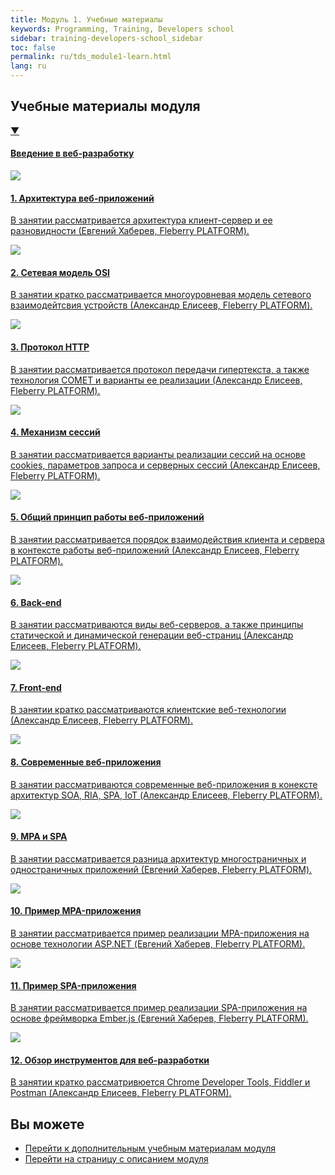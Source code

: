 ```yaml
---
title: Модуль 1. Учебные материалы
keywords: Programming, Training, Developers school
sidebar: training-developers-school_sidebar
toc: false
permalink: ru/tds_module1-learn.html
lang: ru
---
```


## Учебные материалы модуля

<div class="panel-group">
    <div class="panel panel-default">
        <div class="panel-heading">
            <a class="pull-right spoiler-push" data-toggle="collapse" href="#collapse1">&#9660;</a>
            <h4 class="panel-title">
                <a data-toggle="collapse" href="#collapse1">
                Введение в веб-разработку</a>
            </h4>
        </div>
        <div id="collapse1" class="panel-collapse collapse in">
            <div class="panel-body">
                <div class="row items">
                    <div class="col-sm-6 col-md-4 portfolio-item">
                        <a href="{{ 'https://www.youtube.com/watch?v=gERnjWLUaK0&list=PLlhqsC7hBaSdSon8kbOeYWkb_sTz14Hq0' | relative_url }}" class="portfolio-link" target="_blank">
                            <div class="img-wrapper">
                                <img src="{{ "/images/pages/trainings/developers-school/module1/architecture.jpg" | relative_url}}" class="products-img">
                            </div>
                            <h4><span class="item-head">1. Архитектура веб-приложений</span></h4>
                            <p>В занятии рассматривается архитектура клиент-сервер и ее разновидности (Евгений Хаберев, Fleberry PLATFORM).</p>
                        </a>
                    </div>
                    <div class="col-sm-6 col-md-4 portfolio-item">
                        <a href="{{ 'https://www.youtube.com/watch?v=R458L8K9aIU&list=PLlhqsC7hBaSdSon8kbOeYWkb_sTz14Hq0' | relative_url }}" class="portfolio-link" target="_blank">
                            <div class="img-wrapper">
                                <img src="{{ "/images/pages/trainings/developers-school/module1/osi.jpg" | relative_url}}" class="products-img">
                            </div>
                            <h4><span class="item-head">2. Сетевая модель OSI</span></h4>
                            <p>В занятии кратко рассматривается многоуровневая модель сетевого взаимодейтсвия устройств (Александр Елисеев, Fleberry PLATFORM).</p>
                        </a>
                    </div>
                    <div class="col-sm-6 col-md-4 portfolio-item">
                        <a href="{{ 'https://www.youtube.com/watch?v=_xW7huwTVqU&list=PLlhqsC7hBaSdSon8kbOeYWkb_sTz14Hq0' | relative_url }}" class="portfolio-link" target="_blank">
                            <div class="img-wrapper">
                                <img src="{{ "/images/pages/trainings/developers-school/module1/http.jpg" | relative_url}}" class="products-img">
                            </div>
                            <h4><span class="item-head">3. Протокол HTTP</span></h4>
                            <p>В занятии рассматривается протокол передачи гипертекста, а также технология COMET и варианты ее реализации (Александр Елисеев, Fleberry PLATFORM).</p>
                        </a>
                    </div>
                </div>
                <div class="row items">
                    <div class="col-sm-6 col-md-4 portfolio-item">
                        <a href="{{ 'https://www.youtube.com/watch?v=vEwBAsqcVB4&list=PLlhqsC7hBaSdSon8kbOeYWkb_sTz14Hq0' | relative_url }}" class="portfolio-link" target="_blank">
                            <div class="img-wrapper">
                                <img src="{{ "/images/pages/trainings/developers-school/module1/sessions.jpg" | relative_url}}" class="products-img">
                            </div>
                            <h4><span class="item-head">4. Механизм сессий</span></h4>
                            <p>В занятии рассматривается варианты реализации сессий на основе cookies, параметров запроса и серверных сессий (Александр Елисеев, Fleberry PLATFORM).</p>
                        </a>
                    </div>
                    <div class="col-sm-6 col-md-4 portfolio-item">
                        <a href="{{ 'https://www.youtube.com/watch?v=j0pFteIaxJc&list=PLlhqsC7hBaSdSon8kbOeYWkb_sTz14Hq0' | relative_url }}" class="portfolio-link" target="_blank">
                            <div class="img-wrapper">
                                <img src="{{ "/images/pages/trainings/developers-school/module1/general-web.jpg" | relative_url}}" class="products-img">
                            </div>
                            <h4><span class="item-head">5. Общий принцип работы веб-приложений</span></h4>
                            <p>В занятии рассматривается порядок взаимодействия клиента и сервера в контексте работы веб-приложений (Александр Елисеев, Fleberry PLATFORM).</p>
                        </a>
                    </div>
                    <div class="col-sm-6 col-md-4 portfolio-item">
                        <a href="{{ 'https://www.youtube.com/watch?v=amRjuBjVt8I&list=PLlhqsC7hBaSdSon8kbOeYWkb_sTz14Hq0' | relative_url }}" class="portfolio-link" target="_blank">
                            <div class="img-wrapper">
                                <img src="{{ "/images/pages/trainings/developers-school/module1/back-end.jpg" | relative_url}}" class="products-img">
                            </div>
                            <h4><span class="item-head">6. Back-end</span></h4>
                            <p>В занятии рассматриваются виды веб-серверов, а также принципы статической и динамической генерации веб-страниц (Александр Елисеев, Fleberry PLATFORM).</p>
                        </a>
                    </div>
                </div>
                <div class="row items">
                    <div class="col-sm-6 col-md-4 portfolio-item">
                        <a href="{{ 'https://www.youtube.com/watch?v=XBpWdjx3imU&list=PLlhqsC7hBaSdSon8kbOeYWkb_sTz14Hq0' | relative_url }}" class="portfolio-link" target="_blank">
                            <div class="img-wrapper">
                                <img src="{{ "/images/pages/trainings/developers-school/module1/front-end.jpg" | relative_url}}" class="products-img">
                            </div>
                            <h4><span class="item-head">7. Front-end</span></h4>
                            <p>В занятии кратко рассматриваются клиентские веб-технологии (Александр Елисеев, Fleberry PLATFORM).</p>
                        </a>
                    </div>
                    <div class="col-sm-6 col-md-4 portfolio-item">
                        <a href="{{ 'https://www.youtube.com/watch?v=jjQfRzkSHaY&list=PLlhqsC7hBaSdSon8kbOeYWkb_sTz14Hq0' | relative_url }}" class="portfolio-link" target="_blank">
                            <div class="img-wrapper">
                                <img src="{{ "/images/pages/trainings/developers-school/module1/modern-apps.jpg" | relative_url}}" class="products-img">
                            </div>
                            <h4><span class="item-head">8. Современные веб-приложения</span></h4>
                            <p>В занятии рассматриваются современные веб-приложения в конексте архитектур SOA, RIA, SPA, IoT (Александр Елисеев, Fleberry PLATFORM).</p>
                        </a>
                    </div>
                    <div class="col-sm-6 col-md-4 portfolio-item">
                        <a href="{{ 'https://www.youtube.com/watch?v=l00DuqUsZZs&list=PLlhqsC7hBaSdSon8kbOeYWkb_sTz14Hq0' | relative_url }}" class="portfolio-link" target="_blank">
                            <div class="img-wrapper">
                                <img src="{{ "/images/pages/trainings/developers-school/module1/mpa-spa.jpg" | relative_url}}" class="products-img">
                            </div>
                            <h4><span class="item-head">9. MPA и SPA</span></h4>
                            <p>В занятии рассматривается разница архитектур многостраничных и одностраничных приложений (Евгений Хаберев, Fleberry PLATFORM).</p>
                        </a>
                    </div>
                </div>
                <div class="row items">
                    <div class="col-sm-6 col-md-4 portfolio-item">
                        <a href="{{ 'https://www.youtube.com/watch?v=SknXUhnbMHE&list=PLlhqsC7hBaSdSon8kbOeYWkb_sTz14Hq0' | relative_url }}" class="portfolio-link" target="_blank">
                            <div class="img-wrapper">
                                <img src="{{ "/images/pages/trainings/developers-school/module1/mpa.jpg" | relative_url}}" class="products-img">
                            </div>
                            <h4><span class="item-head">10. Пример MPA-приложения</span></h4>
                            <p>В занятии рассматривается пример реализации MPA-приложения на основе технологии ASP.NET (Евгений Хаберев, Fleberry PLATFORM).</p>
                        </a>
                    </div>
                    <div class="col-sm-6 col-md-4 portfolio-item">
                        <a href="{{ 'https://www.youtube.com/watch?v=aWywuZbdvpU&list=PLlhqsC7hBaSdSon8kbOeYWkb_sTz14Hq0' | relative_url }}" class="portfolio-link" target="_blank">
                            <div class="img-wrapper">
                                <img src="{{ "/images/pages/trainings/developers-school/module1/spa.jpg" | relative_url}}" class="products-img">
                            </div>
                            <h4><span class="item-head">11. Пример SPA-приложения</span></h4>
                            <p>В занятии рассматривается пример реализации SPA-приложения на основе фреймворка Ember.js (Евгений Хаберев, Fleberry PLATFORM).</p>
                        </a>
                    </div>
                    <div class="col-sm-6 col-md-4 portfolio-item">
                        <a href="{{ 'https://www.youtube.com/watch?v=42ZvopKusvM&list=PLlhqsC7hBaSdSon8kbOeYWkb_sTz14Hq0' | relative_url }}" class="portfolio-link" target="_blank">
                            <div class="img-wrapper">
                                <img src="{{ "/images/pages/trainings/developers-school/module1/instruments-web.jpg" | relative_url}}" class="products-img">
                            </div>
                            <h4><span class="item-head">12. Обзор инструментов для веб-разработки</span></h4>
                            <p>В занятии кратко рассматривюется Chrome Developer Tools, Fiddler и Postman (Александр Елисеев, Fleberry PLATFORM).</p>
                        </a>
                    </div>
                </div>
            </div>
        </div>
    </div>
</div>

## Вы можете

* [Перейти к дополнительным учебным материалам модуля](tds_module1-appendix.html) <i class="fa fa-arrow-right" aria-hidden="true"></i>
* <i class="fa fa-arrow-left" aria-hidden="true"></i> [Перейти на страницу с описанием модуля](tds_module1-about.html)
